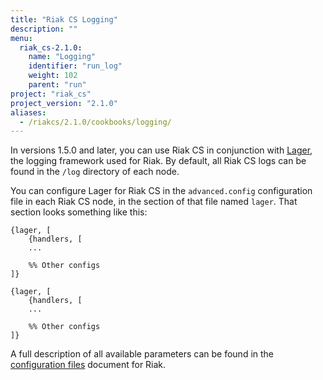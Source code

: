 ```yaml
---
title: "Riak CS Logging"
description: ""
menu:
  riak_cs-2.1.0:
    name: "Logging"
    identifier: "run_log"
    weight: 102
    parent: "run"
project: "riak_cs"
project_version: "2.1.0"
aliases:
  - /riakcs/2.1.0/cookbooks/logging/
---
```


In versions 1.5.0 and later, you can use Riak CS in conjunction with
[Lager](https://github.com/basho/lager), the logging framework used for
Riak. By default, all Riak CS logs can be found in the `/log` directory
of each node.

You can configure Lager for Riak CS in the `advanced.config` configuration
file in each Riak CS node, in the section of that file named `lager`.
That section looks something like this:

```advancedconfig
{lager, [
    {handlers, [
    ...

    %% Other configs
]}
```

```appconfig
{lager, [
    {handlers, [
    ...

    %% Other configs
]}
```

A full description of all available parameters can be found in the
[configuration files]({{<baseurl>}}riak/kv/2.1.3/configuring/reference) document for Riak.

